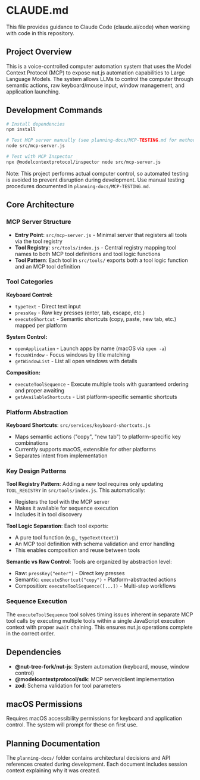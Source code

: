 # CLAUDE.md

This file provides guidance to Claude Code (claude.ai/code) when working with code in this repository.

## Project Overview

This is a voice-controlled computer automation system that uses the Model Context Protocol (MCP) to expose nut.js automation capabilities to Large Language Models. The system allows LLMs to control the computer through semantic actions, raw keyboard/mouse input, window management, and application launching.

## Development Commands

```bash
# Install dependencies
npm install

# Test MCP server manually (see planning-docs/MCP-TESTING.md for methods)
node src/mcp-server.js

# Test with MCP Inspector
npx @modelcontextprotocol/inspector node src/mcp-server.js
```

Note: This project performs actual computer control, so automated testing is avoided to prevent disruption during development. Use manual testing procedures documented in `planning-docs/MCP-TESTING.md`.

## Core Architecture

### MCP Server Structure
- **Entry Point**: `src/mcp-server.js` - Minimal server that registers all tools via the tool registry
- **Tool Registry**: `src/tools/index.js` - Central registry mapping tool names to both MCP tool definitions and tool logic functions
- **Tool Pattern**: Each tool in `src/tools/` exports both a tool logic function and an MCP tool definition

### Tool Categories

**Keyboard Control:**
- `typeText` - Direct text input
- `pressKey` - Raw key presses (enter, tab, escape, etc.)
- `executeShortcut` - Semantic shortcuts (copy, paste, new tab, etc.) mapped per platform

**System Control:**
- `openApplication` - Launch apps by name (macOS via `open -a`)
- `focusWindow` - Focus windows by title matching
- `getWindowList` - List all open windows with details

**Composition:**
- `executeToolSequence` - Execute multiple tools with guaranteed ordering and proper awaiting
- `getAvailableShortcuts` - List platform-specific semantic shortcuts

### Platform Abstraction

**Keyboard Shortcuts**: `src/services/keyboard-shortcuts.js`
- Maps semantic actions ("copy", "new tab") to platform-specific key combinations
- Currently supports macOS, extensible for other platforms
- Separates intent from implementation

### Key Design Patterns

**Tool Registry Pattern**: Adding a new tool requires only updating `TOOL_REGISTRY` in `src/tools/index.js`. This automatically:
- Registers the tool with the MCP server
- Makes it available for sequence execution
- Includes it in tool discovery

**Tool Logic Separation**: Each tool exports:
- A pure tool function (e.g., `typeText(text)`)
- An MCP tool definition with schema validation and error handling
- This enables composition and reuse between tools

**Semantic vs Raw Control**: Tools are organized by abstraction level:
- Raw: `pressKey("enter")` - Direct key presses
- Semantic: `executeShortcut("copy")` - Platform-abstracted actions
- Composition: `executeToolSequence([...])` - Multi-step workflows

### Sequence Execution

The `executeToolSequence` tool solves timing issues inherent in separate MCP tool calls by executing multiple tools within a single JavaScript execution context with proper `await` chaining. This ensures nut.js operations complete in the correct order.

## Dependencies

- **@nut-tree-fork/nut-js**: System automation (keyboard, mouse, window control)
- **@modelcontextprotocol/sdk**: MCP server/client implementation  
- **zod**: Schema validation for tool parameters

## macOS Permissions

Requires macOS accessibility permissions for keyboard and application control. The system will prompt for these on first use.

## Planning Documentation

The `planning-docs/` folder contains architectural decisions and API references created during development. Each document includes session context explaining why it was created.